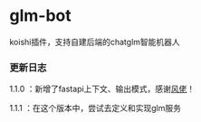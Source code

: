 # glm-bot
koishi插件，支持自建后端的chatglm智能机器人
### 更新日志 
  
   1.1.0 ：新增了fastapi上下文、输出模式，感谢[风佬](https://github.com/initialencounter)！
   
   1.1.1 ：在这个版本中，尝试去定义和实现glm服务
